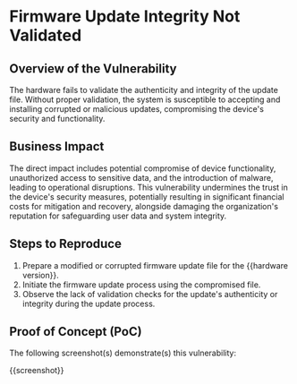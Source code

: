 # Firmware Update Integrity Not Validated

## Overview of the Vulnerability

The hardware fails to validate the authenticity and integrity of the update file. Without proper validation, the system is susceptible to accepting and installing corrupted or malicious updates, compromising the device's security and functionality.

## Business Impact

The direct impact includes potential compromise of device functionality, unauthorized access to sensitive data, and the introduction of malware, leading to operational disruptions. This vulnerability undermines the trust in the device's security measures, potentially resulting in significant financial costs for mitigation and recovery, alongside damaging the organization's reputation for safeguarding user data and system integrity.

## Steps to Reproduce

1. Prepare a modified or corrupted firmware update file for the {{hardware version}}.
2. Initiate the firmware update process using the compromised file.
3. Observe the lack of validation checks for the update's authenticity or integrity during the update process.

## Proof of Concept (PoC)

The following screenshot(s) demonstrate(s) this vulnerability:

{{screenshot}}
